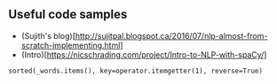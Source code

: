## Useful code samples

* (Sujith's blog)[http://sujitpal.blogspot.ca/2016/07/nlp-almost-from-scratch-implementing.html]
* (Intro)[https://nicschrading.com/project/Intro-to-NLP-with-spaCy/]

```
sorted(_words.items(), key=operator.itemgetter(1), reverse=True)

```